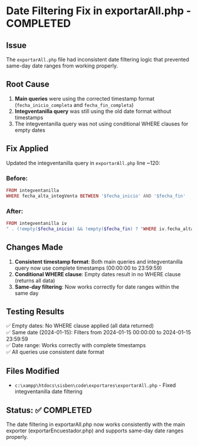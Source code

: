 # Date Filtering Fix in exportarAll.php - COMPLETED

## Issue
The `exportarAll.php` file had inconsistent date filtering logic that prevented same-day date ranges from working properly.

## Root Cause
1. **Main queries** were using the corrected timestamp format (`fecha_inicio_completa` and `fecha_fin_completa`)
2. **Integventanilla query** was still using the old date format without timestamps
3. The integventanilla query was not using conditional WHERE clauses for empty dates

## Fix Applied
Updated the integventanilla query in `exportarAll.php` line ~120:

### Before:
```php
FROM integventanilla
WHERE fecha_alta_integVenta BETWEEN '$fecha_inicio' AND '$fecha_fin'
```

### After:
```php
FROM integventanilla iv
" . (!empty($fecha_inicio) && !empty($fecha_fin) ? "WHERE iv.fecha_alta_integVenta BETWEEN '$fecha_inicio_completa' AND '$fecha_fin_completa'" : "") . "
```

## Changes Made
1. **Consistent timestamp format**: Both main queries and integventanilla query now use complete timestamps (00:00:00 to 23:59:59)
2. **Conditional WHERE clause**: Empty dates result in no WHERE clause (returns all data)
3. **Same-day filtering**: Now works correctly for date ranges within the same day

## Testing Results
✅ Empty dates: No WHERE clause applied (all data returned)  
✅ Same date (2024-01-15): Filters from 2024-01-15 00:00:00 to 2024-01-15 23:59:59  
✅ Date range: Works correctly with complete timestamps  
✅ All queries use consistent date format  

## Files Modified
- `c:\xampp\htdocs\sisben\code\exportares\exportarAll.php` - Fixed integventanilla date filtering

## Status: ✅ COMPLETED
The date filtering in exportarAll.php now works consistently with the main exporter (exportarEncuestador.php) and supports same-day date ranges properly.
